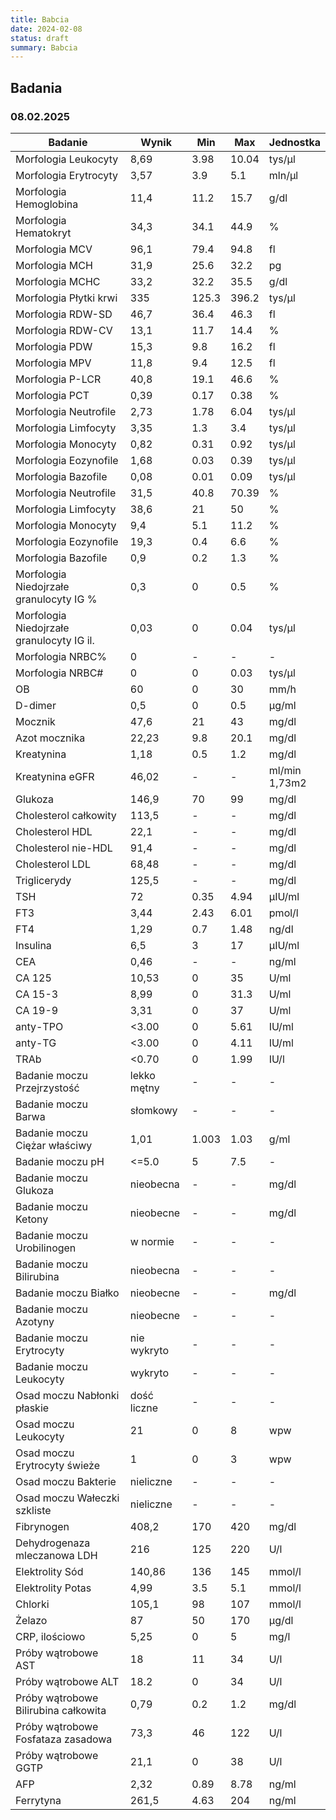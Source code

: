 ```yaml
---
title: Babcia
date: 2024-02-08
status: draft
summary: Babcia
---
```


## Badania

### 08.02.2025

| Badanie                                   | Wynik       | Min   | Max   | Jednostka          |
| ----------------------------------------- | ----------- | ----- | ----- | ------------------ |
| Morfologia Leukocyty                      | 8,69        | 3.98  | 10.04 | tys/µl             |
| Morfologia Erytrocyty                     | 3,57        | 3.9   | 5.1   | mln/µl             |
| Morfologia Hemoglobina                    | 11,4        | 11.2  | 15.7  | g/dl               |
| Morfologia Hematokryt                     | 34,3        | 34.1  | 44.9  | %                  |
| Morfologia MCV                            | 96,1        | 79.4  | 94.8  | fl                 |
| Morfologia MCH                            | 31,9        | 25.6  | 32.2  | pg                 |
| Morfologia MCHC                           | 33,2        | 32.2  | 35.5  | g/dl               |
| Morfologia Płytki krwi                    | 335         | 125.3 | 396.2 | tys/µl             |
| Morfologia RDW-SD                         | 46,7        | 36.4  | 46.3  | fl                 |
| Morfologia RDW-CV                         | 13,1        | 11.7  | 14.4  | %                  |
| Morfologia PDW                            | 15,3        | 9.8   | 16.2  | fl                 |
| Morfologia MPV                            | 11,8        | 9.4   | 12.5  | fl                 |
| Morfologia P-LCR                          | 40,8        | 19.1  | 46.6  | %                  |
| Morfologia PCT                            | 0,39        | 0.17  | 0.38  | %                  |
| Morfologia Neutrofile                     | 2,73        | 1.78  | 6.04  | tys/µl             |
| Morfologia Limfocyty                      | 3,35        | 1.3   | 3.4   | tys/µl             |
| Morfologia Monocyty                       | 0,82        | 0.31  | 0.92  | tys/µl             |
| Morfologia Eozynofile                     | 1,68        | 0.03  | 0.39  | tys/µl             |
| Morfologia Bazofile                       | 0,08        | 0.01  | 0.09  | tys/µl             |
| Morfologia Neutrofile                     | 31,5        | 40.8  | 70.39 | %                  |
| Morfologia Limfocyty                      | 38,6        | 21    | 50    | %                  |
| Morfologia Monocyty                       | 9,4         | 5.1   | 11.2  | %                  |
| Morfologia Eozynofile                     | 19,3        | 0.4   | 6.6   | %                  |
| Morfologia Bazofile                       | 0,9         | 0.2   | 1.3   | %                  |
| Morfologia Niedojrzałe granulocyty IG %   | 0,3         | 0     | 0.5   | %                  |
| Morfologia Niedojrzałe granulocyty IG il. | 0,03        | 0     | 0.04  | tys/µl             |
| Morfologia NRBC%                          | 0           | -     | -     | -                  |
| Morfologia NRBC#                          | 0           | 0     | 0.03  | tys/µl             |
| OB                                        | 60          | 0     | 30    | mm/h               |
| D-dimer                                   | 0,5         | 0     | 0.5   | µg/ml              |
| Mocznik                                   | 47,6        | 21    | 43    | mg/dl              |
| Azot mocznika                             | 22,23       | 9.8   | 20.1  | mg/dl              |
| Kreatynina                                | 1,18        | 0.5   | 1.2   | mg/dl              |
| Kreatynina eGFR                           | 46,02       | -     | -     | ml/min <br/>1,73m2 |
| Glukoza                                   | 146,9       | 70    | 99    | mg/dl              |
| Cholesterol całkowity                     | 113,5       | -     | -     | mg/dl              |
| Cholesterol HDL                           | 22,1        | -     | -     | mg/dl              |
| Cholesterol nie-HDL                       | 91,4        | -     | -     | mg/dl              |
| Cholesterol LDL                           | 68,48       | -     | -     | mg/dl              |
| Triglicerydy                              | 125,5       | -     | -     | mg/dl              |
| TSH                                       | 72          | 0.35  | 4.94  | µIU/ml             |
| FT3                                       | 3,44        | 2.43  | 6.01  | pmol/l             |
| FT4                                       | 1,29        | 0.7   | 1.48  | ng/dl              |
| Insulina                                  | 6,5         | 3     | 17    | µIU/ml             |
| CEA                                       | 0,46        | -     | -     | ng/ml              |
| CA 125                                    | 10,53       | 0     | 35    | U/ml               |
| CA 15-3                                   | 8,99        | 0     | 31.3  | U/ml               |
| CA 19-9                                   | 3,31        | 0     | 37    | U/ml               |
| anty-TPO                                  | <3.00       | 0     | 5.61  | IU/ml              |
| anty-TG                                   | <3.00       | 0     | 4.11  | IU/ml              |
| TRAb                                      | <0.70       | 0     | 1.99  | IU/l               |
| Badanie moczu Przejrzystość               | lekko mętny | -     | -     | -                  |
| Badanie moczu Barwa                       | słomkowy    | -     | -     | -                  |
| Badanie moczu Ciężar właściwy             | 1,01        | 1.003 | 1.03  | g/ml               |
| Badanie moczu pH                          | <=5.0       | 5     | 7.5   | -                  |
| Badanie moczu Glukoza                     | nieobecna   | -     | -     | mg/dl              |
| Badanie moczu Ketony                      | nieobecne   | -     | -     | mg/dl              |
| Badanie moczu Urobilinogen                | w normie    | -     | -     | -                  |
| Badanie moczu Bilirubina                  | nieobecna   | -     | -     | -                  |
| Badanie moczu Białko                      | nieobecne   | -     | -     | mg/dl              |
| Badanie moczu Azotyny                     | nieobecne   | -     | -     | -                  |
| Badanie moczu Erytrocyty                  | nie wykryto | -     | -     | -                  |
| Badanie moczu Leukocyty                   | wykryto     | -     | -     | -                  |
| Osad moczu Nabłonki płaskie               | dość liczne | -     | -     | -                  |
| Osad moczu Leukocyty                      | 21          | 0     | 8     | wpw                |
| Osad moczu Erytrocyty świeże              | 1           | 0     | 3     | wpw                |
| Osad moczu Bakterie                       | nieliczne   | -     | -     | -                  |
| Osad moczu Wałeczki szkliste              | nieliczne   | -     | -     | -                  |
| Fibrynogen                                | 408,2       | 170   | 420   | mg/dl              |
| Dehydrogenaza mleczanowa LDH              | 216         | 125   | 220   | U/l                |
| Elektrolity Sód                           | 140,86      | 136   | 145   | mmol/l             |
| Elektrolity Potas                         | 4,99        | 3.5   | 5.1   | mmol/l             |
| Chlorki                                   | 105,1       | 98    | 107   | mmol/l             |
| Żelazo                                    | 87          | 50    | 170   | µg/dl              |
| CRP, ilościowo                            | 5,25        | 0     | 5     | mg/l               |
| Próby wątrobowe AST                       | 18          | 11    | 34    | U/l                |
| Próby wątrobowe ALT                       | 18.2        | 0     | 34    | U/l                |
| Próby wątrobowe Bilirubina całkowita      | 0,79        | 0.2   | 1.2   | mg/dl              |
| Próby wątrobowe Fosfataza zasadowa        | 73,3        | 46    | 122   | U/l                |
| Próby wątrobowe GGTP                      | 21,1        | 0     | 38    | U/l                |
| AFP                                       | 2,32        | 0.89  | 8.78  | ng/ml              |
| Ferrytyna                                 | 261,5       | 4.63  | 204   | ng/ml              |

